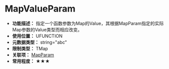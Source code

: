 ﻿# MapValueParam

- **功能描述：** 指定一个函数参数为Map的Value，其根据MapParam指定的实际Map参数的Value类型而相应改变。
- **使用位置：** UFUNCTION
- **元数据类型：** string="abc"
- **限制类型：** TMap
- **关联项：** [MapParam](#Meta_Blueprint_Param_MapParam)
- **常用程度：** ★★★